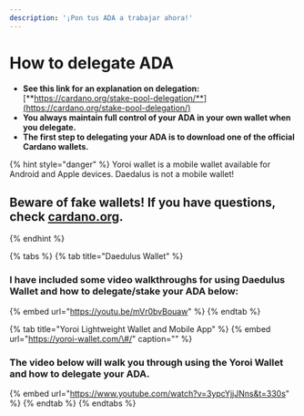 ```yaml
---
description: '¡Pon tus ADA a trabajar ahora!'
---
```


# How to delegate ADA

* **See this link for an explanation on delegation:**  [**https://cardano.org/stake-pool-delegation/**](https://cardano.org/stake-pool-delegation/)
* **You always maintain full control of your ADA in your own wallet when you delegate.**
* **The first step to delegating your ADA is to download one of the official Cardano wallets.**

{% hint style="danger" %}
Yoroi wallet is a mobile wallet available for Android and Apple devices. Daedalus is not a mobile wallet!

## Beware of fake wallets! If you have questions, check [cardano.org](https://cardano.org/stake-pool-delegation#wallets).
{% endhint %}

{% tabs %}
{% tab title="Daedulus Wallet" %}
### I have included some video walkthroughs for using Daedulus Wallet and how to delegate/stake your ADA below:

{% embed url="https://youtu.be/mVr0bvBouaw" %}
{% endtab %}

{% tab title="Yoroi Lightweight Wallet and Mobile App" %}
{% embed url="https://yoroi-wallet.com/\#/" caption="" %}

### The video below will walk you through using the Yoroi Wallet and how to delegate your ADA.

{% embed url="https://www.youtube.com/watch?v=3ypcYjjJNns&t=330s" %}
{% endtab %}
{% endtabs %}

